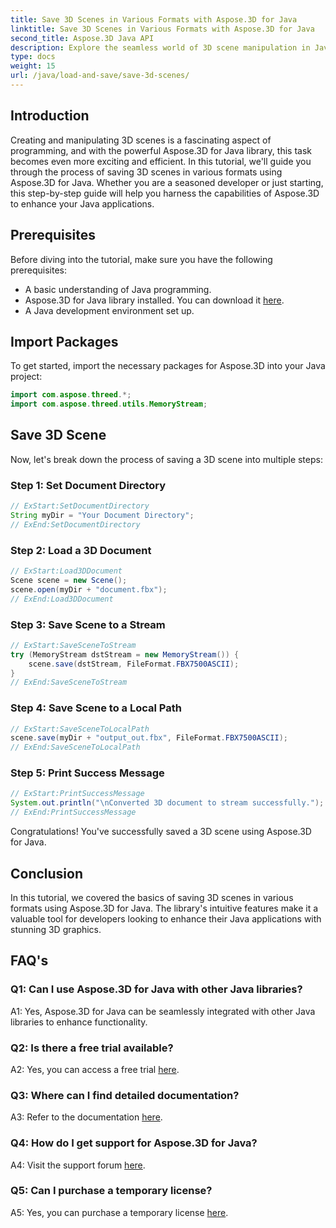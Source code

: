 ```yaml
---
title: Save 3D Scenes in Various Formats with Aspose.3D for Java
linktitle: Save 3D Scenes in Various Formats with Aspose.3D for Java
second_title: Aspose.3D Java API
description: Explore the seamless world of 3D scene manipulation in Java with Aspose.3D. Learn to save scenes in various formats effortlessly.
type: docs
weight: 15
url: /java/load-and-save/save-3d-scenes/
---
```

## Introduction

Creating and manipulating 3D scenes is a fascinating aspect of programming, and with the powerful Aspose.3D for Java library, this task becomes even more exciting and efficient. In this tutorial, we'll guide you through the process of saving 3D scenes in various formats using Aspose.3D for Java. Whether you are a seasoned developer or just starting, this step-by-step guide will help you harness the capabilities of Aspose.3D to enhance your Java applications.

## Prerequisites

Before diving into the tutorial, make sure you have the following prerequisites:

- A basic understanding of Java programming.
- Aspose.3D for Java library installed. You can download it [here](https://releases.aspose.com/3d/java/).
- A Java development environment set up.

## Import Packages

To get started, import the necessary packages for Aspose.3D into your Java project:

```java
import com.aspose.threed.*;
import com.aspose.threed.utils.MemoryStream;

```

## Save 3D Scene

Now, let's break down the process of saving a 3D scene into multiple steps:

### Step 1: Set Document Directory

```java
// ExStart:SetDocumentDirectory
String myDir = "Your Document Directory";
// ExEnd:SetDocumentDirectory
```

### Step 2: Load a 3D Document

```java
// ExStart:Load3DDocument
Scene scene = new Scene();
scene.open(myDir + "document.fbx");
// ExEnd:Load3DDocument
```

### Step 3: Save Scene to a Stream

```java
// ExStart:SaveSceneToStream
try (MemoryStream dstStream = new MemoryStream()) {
    scene.save(dstStream, FileFormat.FBX7500ASCII);
}
// ExEnd:SaveSceneToStream
```

### Step 4: Save Scene to a Local Path

```java
// ExStart:SaveSceneToLocalPath
scene.save(myDir + "output_out.fbx", FileFormat.FBX7500ASCII);
// ExEnd:SaveSceneToLocalPath
```

### Step 5: Print Success Message

```java
// ExStart:PrintSuccessMessage
System.out.println("\nConverted 3D document to stream successfully.");
// ExEnd:PrintSuccessMessage
```

Congratulations! You've successfully saved a 3D scene using Aspose.3D for Java.

## Conclusion

In this tutorial, we covered the basics of saving 3D scenes in various formats using Aspose.3D for Java. The library's intuitive features make it a valuable tool for developers looking to enhance their Java applications with stunning 3D graphics.

## FAQ's

### Q1: Can I use Aspose.3D for Java with other Java libraries?

A1: Yes, Aspose.3D for Java can be seamlessly integrated with other Java libraries to enhance functionality.

### Q2: Is there a free trial available?

A2: Yes, you can access a free trial [here](https://releases.aspose.com/).

### Q3: Where can I find detailed documentation?

A3: Refer to the documentation [here](https://reference.aspose.com/3d/java/).

### Q4: How do I get support for Aspose.3D for Java?

A4: Visit the support forum [here](https://forum.aspose.com/c/3d/18).

### Q5: Can I purchase a temporary license?

A5: Yes, you can purchase a temporary license [here](https://purchase.aspose.com/temporary-license/).
